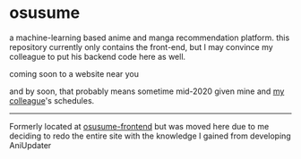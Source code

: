 # osusume

a machine-learning based anime and manga recommendation platform. this repository currently only contains the front-end, but I may convince my colleague to put his backend code here as well.

coming soon to a website near you

and by soon, that probably means sometime mid-2020 given mine and [my colleague](https://github.com/NNarma)'s schedules.

---

Formerly located at [osusume-frontend](https://github.com/ennukee/osusume-frontend) but was moved here due to me deciding to redo the entire site with the knowledge I gained from developing AniUpdater
